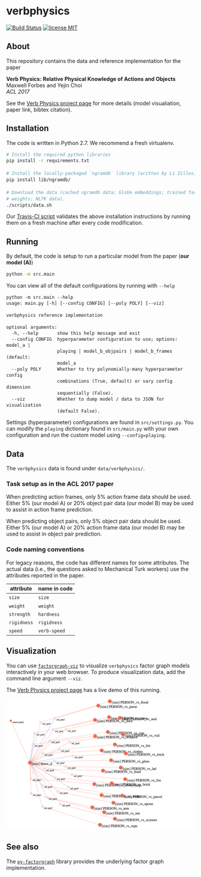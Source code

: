 # verbphysics

[![Build Status](https://travis-ci.org/uwnlp/verbphysics.svg?branch=master)](https://travis-ci.org/uwnlp/verbphysics)
[![license MIT](https://img.shields.io/badge/license-MIT-blue.svg)](https://github.com/uwnlp/verbphysics/blob/master/LICENSE.txt)

## About

This repository contains the data and reference implementation for the paper

**Verb Physics: Relative Physical Knowledge of Actions and Objects**  
Maxwell Forbes and Yejin Choi  
_ACL 2017_

See the [Verb Physics project page](https://uwnlp.github.io/verbphysics/) for
more details (model visualiation, paper link, bibtex citation).

## Installation

The code is written in Python 2.7. We recommend a fresh virtualenv.

```sh
# Install the required python libraries
pip install -r requirements.txt

# Install the locally-packaged `ngramdb` library (written by Li Zilles).
pip install lib/ngramdb/

# Download the data (cached ngramdb data; GloVe embeddings; trained factor
# weights; NLTK data).
./scripts/data.sh
```

Our [Travis-CI
script](https://github.com/uwnlp/verbphysics/blob/master/.travis.yml) validates
the above installation instructions by running them on a fresh machine after
every code modification.

## Running

By default, the code is setup to run a particular model from the paper (**our
model (A)**)

```sh
python -m src.main
```

You can view all of the default configurations by running with `--help`

```
python -m src.main --help
usage: main.py [-h] [--config CONFIG] [--poly POLY] [--viz]

verbphysics reference implementation

optional arguments:
  -h, --help       show this help message and exit
  --config CONFIG  hyperparameter configuration to use; options: model_a |
                   playing | model_b_objpairs | model_b_frames (default:
                   model_a
  --poly POLY      Whether to try polynomially-many hyperparameter config
                   combinations (True, default) or vary config dimension
                   sequentially (False).
  --viz            Whether to dump model / data to JSON for visualization
                   (default False).
```

Settings (hyperparameter) configurations are found in `src/settings.py`. You
can modify the `playing` dictionary found in `src/main.py` with your own
configuration and run the custom model using `--config=playing`.

## Data

The `verbphysics` data is found under `data/verbphysics/`.

### Task setup as in the ACL 2017 paper

When predicting action frames, only 5% action frame data should be used. Either
5% (our model A) or 20% object pair data (our model B) may be used to assist in
action frame prediction.

When predicting object pairs, only 5% object pair data should be used. Either 5%
(our model A) or 20% action frame data (our model B) may be used to assist in
object pair prediction.

### Code naming conventions

For legacy reasons, the code has different names for some attributes. The actual
data (i.e., the questions asked to Mechanical Turk workers) use the attributes
reported in the paper.

attribute   | name in code
---         | ---
`size`      | `size`
`weight`    | `weight`
`strength`  | `hardness`
`rigidness` | `rigidness`
`speed`     | `verb-speed`

## Visualization

You can use [`factorgraph-viz`](https://github.com/mbforbes/factorgraph-viz) to
visualize `verbphysics` factor graph models interactively in your web browser.
To produce visualization data, add the command line argument `--viz`.

The [Verb Physics project page](https://uwnlp.github.io/verbphysics/) has a
live demo of this running.

![An example rendering of a factor graph using the factorgraph-viz library](factorgraph-viz.png)

## See also

The [`py-factorgraph`](https://github.com/mbforbes/py-factorgraph) library
provides the underlying factor graph implementation.
